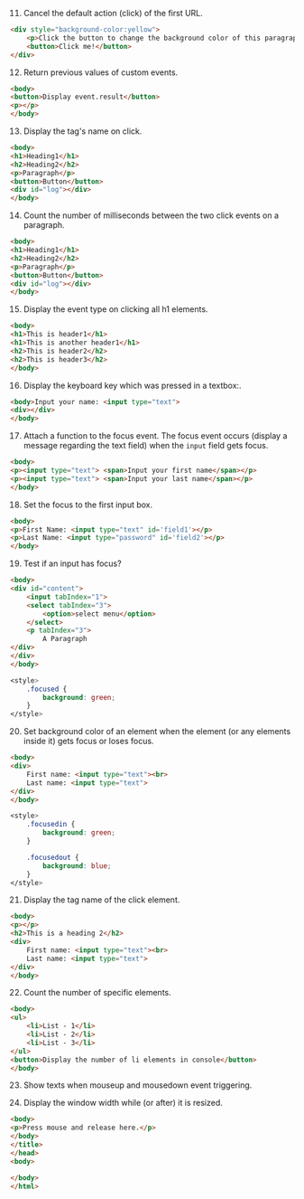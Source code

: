 
11. Cancel the default action (click) of the first URL. 

  ```html
  <div style="background-color:yellow">
      <p>Click the button to change the background color of this paragraph.</p>
      <button>Click me!</button>
  </div>
  ```

12. Return previous values of custom events. 

  ```html
  <body>
  <button>Display event.result</button>
  <p></p>
  </body>
  ```

13. Display the tag's name on click. 

  ```html
  <body>
  <h1>Heading1</h1>
  <h2>Heading2</h2>
  <p>Paragraph</p>
  <button>Button</button>
  <div id="log"></div>
  </body>
  ```
    
14. Count the number of milliseconds between the two click events on a paragraph. 

  ```html
  <body>
  <h1>Heading1</h1>
  <h2>Heading2</h2>
  <p>Paragraph</p>
  <button>Button</button>
  <div id="log"></div>
  </body>
  ```
  
15. Display the event type on clicking all h1 elements. 

  ```html
  <body>
  <h1>This is header1</h1>
  <h1>This is another header1</h1>
  <h2>This is header2</h2>
  <h2>This is header3</h2>
  </body>
  ```    

16. Display the keyboard key which was pressed in a textbox:. 

  ```html
  <body>Input your name: <input type="text">
  <div></div>
  </body>
  ````    

17. Attach a function to the focus event. The focus event occurs (display a message regarding the text field) when the `input` field gets focus. 

  ```html
  <body>
  <p><input type="text"> <span>Input your first name</span></p>
  <p><input type="text"> <span>Input your last name</span></p>
  </body>
  ```

18. Set the focus to the first input box. 

  ```html
  <body>
  <p>First Name: <input type="text" id='field1'></p>
  <p>Last Name: <input type="password" id='field2'></p>
  </body>
  ```    

19. Test if an input has focus? 

  ```html
  <body>
  <div id="content">
      <input tabIndex="1">
      <select tabIndex="3">
          <option>select menu</option>
      </select>
      <p tabIndex="3">
          A Paragraph
  </div>
  </div>
  </body>
  ```

  ```css
  <style>
      .focused {
          background: green;
      }
  </style>
  ```

20. Set background color of an element when the element (or any elements inside it) gets focus or loses focus. 

  ```html
  <body>
  <div>
      First name: <input type="text"><br>
      Last name: <input type="text">
  </div>
  </body>
  ```

  ```css
  <style>
      .focusedin {
          background: green;
      }

      .focusedout {
          background: blue;
      }
  </style>
  ```

21. Display the tag name of the click element. 

  ```html
  <body>
  <p></p>
  <h2>This is a heading 2</h2>
  <div>
      First name: <input type="text"><br>
      Last name: <input type="text">
  </div>
  </body>
  ```

22. Count the number of specific elements. 

  ```html
  <body>
  <ul>
      <li>List - 1</li>
      <li>List - 2</li>
      <li>List - 3</li>
  </ul>
  <button>Display the number of li elements in console</button>
  </body>
  ```

23. Show texts when mouseup and mousedown event triggering. 

24. Display the window width while (or after) it is resized. 

  ```html
  <body>
  <p>Press mouse and release here.</p>
  </body>
  </title>
  </head>
  <body>

  </body>
  </html>
  ```